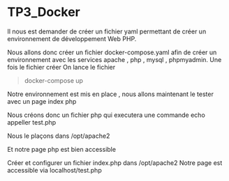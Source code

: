 # TP3_Docker

Il nous est demander de créer un fichier yaml permettant de créer un environnement de développement Web PHP.

Nous allons donc créer un fichier docker-compose.yaml afin de créer un environnement avec les services apache , php , mysql , phpmyadmin.
Une fois le fichier créer 
On lance le fichier 
 > docker-compose up
 
Notre environnement est mis en place , nous allons maintenant le tester avec un page index php

Nous créons donc un fichier php qui executera une commande echo appeller test.php

Nous le plaçons dans /opt/apache2

Et notre page php est bien accessible 

Créer et configurer un fichier index.php dans /opt/apache2
Notre page est accessible via localhost/test.php



